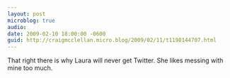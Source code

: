 ```yaml
---
layout: post
microblog: true
audio: 
date: 2009-02-10 18:00:00 -0600
guid: http://craigmcclellan.micro.blog/2009/02/11/t1198144707.html
---
```

That right there is why Laura will never get Twitter.  She likes messing with mine too much.

